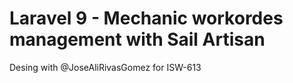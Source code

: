 # Laravel 9 - Mechanic workordes management with Sail Artisan
Desing with @JoseAliRivasGomez for ISW-613
